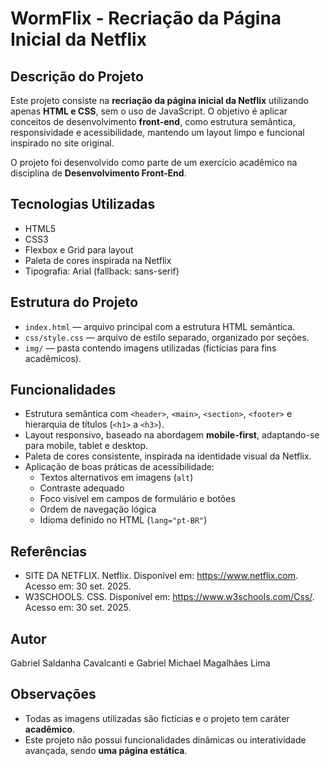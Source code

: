 # WormFlix - Recriação da Página Inicial da Netflix

## Descrição do Projeto
Este projeto consiste na **recriação da página inicial da Netflix** utilizando apenas **HTML e CSS**, sem o uso de JavaScript. O objetivo é aplicar conceitos de desenvolvimento **front-end**, como estrutura semântica, responsividade e acessibilidade, mantendo um layout limpo e funcional inspirado no site original.

O projeto foi desenvolvido como parte de um exercício acadêmico na disciplina de **Desenvolvimento Front-End**.

## Tecnologias Utilizadas
- HTML5
- CSS3
- Flexbox e Grid para layout
- Paleta de cores inspirada na Netflix
- Tipografia: Arial (fallback: sans-serif)

## Estrutura do Projeto
- `index.html` — arquivo principal com a estrutura HTML semântica.
- `css/style.css` — arquivo de estilo separado, organizado por seções.
- `img/` — pasta contendo imagens utilizadas (fictícias para fins acadêmicos).

## Funcionalidades
- Estrutura semântica com `<header>`, `<main>`, `<section>`, `<footer>` e hierarquia de títulos (`<h1>` a `<h3>`).
- Layout responsivo, baseado na abordagem **mobile-first**, adaptando-se para mobile, tablet e desktop.
- Paleta de cores consistente, inspirada na identidade visual da Netflix.
- Aplicação de boas práticas de acessibilidade:
  - Textos alternativos em imagens (`alt`)
  - Contraste adequado
  - Foco visível em campos de formulário e botões
  - Ordem de navegação lógica
  - Idioma definido no HTML (`lang="pt-BR"`)

## Referências
- SITE DA NETFLIX. Netflix. Disponível em: <https://www.netflix.com>. Acesso em: 30 set. 2025.
- W3SCHOOLS. CSS. Disponível em: <https://www.w3schools.com/Css/>. Acesso em: 30 set. 2025.

## Autor
Gabriel Saldanha Cavalcanti e Gabriel Michael Magalhães Lima

## Observações
- Todas as imagens utilizadas são fictícias e o projeto tem caráter **acadêmico**.
- Este projeto não possui funcionalidades dinâmicas ou interatividade avançada, sendo **uma página estática**.

